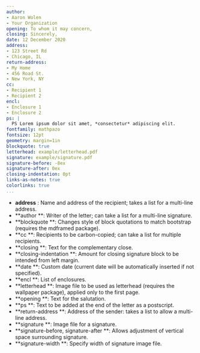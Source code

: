 ```yaml
---
author:
- Aaron Wolen
- Your Organization
opening: To whom it may concern,
closing: Sincerely,
date: 12 December 2020
address: 
- 123 Street Rd
- Chicago, IL
return-address: 
- My Home
- 456 Road St.
- New York, NY
cc:
- Recipient 1
- Recipient 2
encl:
- Enclosure 1
- Enclosure 2
ps: |
  PS Lorem ipsum dolor sit amet, *consectetur* adipiscing elit.
fontfamily: mathpazo
fontsize: 12pt
geometry: margin=1in
blockquote: true
letterhead: example/letterhead.pdf
signature: example/signature.pdf
signature-before: -8ex
signature-after: 0ex
closing-indentation: 0pt
links-as-notes: true
colorlinks: true
...
```


* **address** : Name and address of the recipient; takes a list for a multi-line address.
* **author **: Writer of the letter; can take a list for a multi-line signature.
* **blockquote **: Changes style of block quotations to match bootstrap (requires the mdframed package).
* **cc **: Recipients to be carbon-copied; can take a list for multiple recipients.
* **closing **: Text for the complementary close.
* **closing-indentation **: Amount for closing signature block to be intended from left margin.
* **date **: Custom date (current date will be automatically inserted if not specified).
* **encl **: List of enclosures.
* **letterhead **: Image file to be used as letterhead (requires the wallpaper package), applied only to the first page.
* **opening **: Text for the salutation.
* **ps **: Text to be added at the end of the letter as a postscript.
* **return-address **: Address of the sender: takes a list to allow a multi-line address.
* **signature **: Image file for a signature.
* **signature-before, signature-after **: Allows adjustment of vertical space surrounding signature.
* **signature-width **: Specify width of signature image file.


